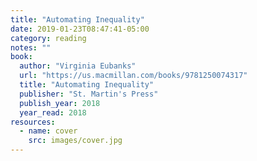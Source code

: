 ```yaml
---
title: "Automating Inequality"
date: 2019-01-23T08:47:41-05:00
category: reading
notes: ""
book:
  author: "Virginia Eubanks"
  url: "https://us.macmillan.com/books/9781250074317"
  title: "Automating Inequality"
  publisher: "St. Martin's Press"
  publish_year: 2018
  year_read: 2018
resources:
  - name: cover
    src: images/cover.jpg
---
```


